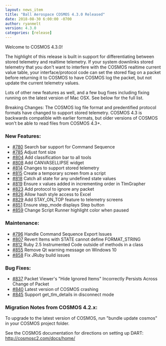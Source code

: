 ```yaml
---
layout: news_item
title: "Ball Aerospace COSMOS 4.3.0 Released"
date: 2018-08-30 6:00:00 -0700
author: ryanmelt
version: 4.3.0
categories: [release]
---
```


Welcome to COSMOS 4.3.0!

The highlight of this release is built in support for differentiating between stored telemetry and realtime telemetry. If your system downlinks stored telemetry that you don't want to interfere with the COSMOS realtime current value table, your interface/protocol code can set the stored flag on a packet before returning it to COSMOS to have COSMOS log the packet, but not update the current telemetry values.

Lots of other new features as well, and a few bug fixes including fixing running on the latest version of Mac OSX. See below for the full list.

Breaking Changes:
The COSMOS log file format and predentified protocol formats have changed to support stored telemetry. COSMOS 4.3 is backwards compatible with earlier formats, but older versions of COSMOS won't be able to read files from COSMOS 4.3+.

### New Features:

- [#780](https://github.com/BallAerospace/COSMOS/issues/780) Search bar support for Command Sequence
- [#785](https://github.com/BallAerospace/COSMOS/issues/785) Adjust font size
- [#804](https://github.com/BallAerospace/COSMOS/issues/804) Add classification bar to all tools
- [#808](https://github.com/BallAerospace/COSMOS/issues/808) Add CANVASELLIPSE widget
- [#814](https://github.com/BallAerospace/COSMOS/issues/814) Changes to support stored telemetry
- [#815](https://github.com/BallAerospace/COSMOS/issues/815) Create a temporary screen from a script
- [#818](https://github.com/BallAerospace/COSMOS/issues/818) Catch all state for any undefined state values
- [#819](https://github.com/BallAerospace/COSMOS/issues/819) Ensure x values added in incrementing order in TlmGrapher
- [#823](https://github.com/BallAerospace/COSMOS/issues/823) Add protocol to ignore any packet
- [#826](https://github.com/BallAerospace/COSMOS/issues/826) Allow hash style access to Excel
- [#829](https://github.com/BallAerospace/COSMOS/issues/829) Add STAY_ON_TOP feature to telemetry screens
- [#851](https://github.com/BallAerospace/COSMOS/issues/851) Ensure step_mode displays Step button
- [#859](https://github.com/BallAerospace/COSMOS/issues/859) Change Script Runner highlight color when paused

### Maintenance:

- [#796](https://github.com/BallAerospace/COSMOS/issues/796) Handle Command Sequence Export Issues
- [#807](https://github.com/BallAerospace/COSMOS/issues/807) Revert Items with STATE cannot define FORMAT_STRING
- [#812](https://github.com/BallAerospace/COSMOS/issues/812) Ruby 2.5 Instrumented Code outside of methods in a class
- [#855](https://github.com/BallAerospace/COSMOS/issues/855) Remove Qt warning message on Windows 10
- [#858](https://github.com/BallAerospace/COSMOS/issues/858) Fix JRuby build issues

### Bug Fixes:

- [#837](https://github.com/BallAerospace/COSMOS/issues/837) Packet Viewer's "Hide Ignored Items" Incorrectly Persists Across Change of Packet
- [#840](https://github.com/BallAerospace/COSMOS/issues/840) Latest version of COSMOS crashing
- [#845](https://github.com/BallAerospace/COSMOS/issues/845) Support get_tlm_details in disconnect mode

### Migration Notes from COSMOS 4.2.x:

To upgrade to the latest version of COSMOS, run "bundle update cosmos" in your COSMOS project folder.

See the COSMOS documentation for directions on setting up DART: http://cosmosc2.com/docs/home/

